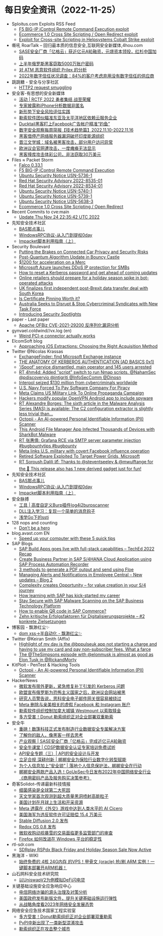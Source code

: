# 每日安全资讯（2022-11-25）

- Sploitus.com Exploits RSS Feed
  - [F5 BIG-IP iControl Remote Command Execution exploit](https://sploitus.com/exploit?id=PACKETSTORM:170008&utm_source=rss&utm_medium=rss)
  - [Ecommerce 1.0 Cross Site Scripting / Open Redirect exploit](https://sploitus.com/exploit?id=PACKETSTORM:170001&utm_source=rss&utm_medium=rss)
  - [Exploit for Cross-site Scripting in Helpsystems Cobalt Strike exploit](https://sploitus.com/exploit?id=1F908E33-160F-5502-8809-C68CD2E442EC&utm_source=rss&utm_medium=rss)
- 嘶吼 RoarTalk – 回归最本质的信息安全,互联网安全新媒体,4hou.com
  - [SASE安全厂商「亿格云」获近亿元A轮融资，元璟资本领投，红杉中国加码](https://www.4hou.com/posts/GKq5)
  - [上半年俄罗斯黑客窃取5000万账户密码](https://www.4hou.com/posts/EQol)
  - [对 ATM 恶意软件组织 Prilex 的分析](https://www.4hou.com/posts/nJP4)
  - [2022年数字信任状况调查：84%的客户考虑弃用没有数字信任的供应商](https://www.4hou.com/posts/AOGj)
- 跳跳糖 - 安全与分享社区
  - [HTTP2 request smuggling](https://tttang.com/archive/1837/)
- 安全客-有思想的安全新媒体
  - [活动 | RCTF 2022 勇者集结 战至荣耀](https://www.anquanke.com/post/id/283665)
  - [专家披露称iPhone分析数据非匿名](https://www.anquanke.com/post/id/283670)
  - [新形势下安全风险评估实践](https://www.anquanke.com/post/id/283536)
  - [勒索软件团伙瞄准东亚及太平洋地区依赖云服务企业](https://www.anquanke.com/post/id/283656)
  - [Ducktail黑客盯上Facebook广告帐户精准“钓鱼”](https://www.anquanke.com/post/id/283652)
  - [数字安全观察每周简报【技术趋势篇】2022.11.10-2022.11.16](https://www.anquanke.com/post/id/283572)
  - [黑客借停产网络服务器漏洞破坏印度能源组织](https://www.anquanke.com/post/id/283644)
  - [晋江文学城：域名被黑客攻击，部分用户访问异常](https://www.anquanke.com/post/id/283641)
  - [欧洲议会官网遭攻击，一度瘫痪无法显示](https://www.anquanke.com/post/id/283637)
  - [黑客撞库攻击体彩公司，非法窃取30万美元](https://www.anquanke.com/post/id/283631)
- Files ≈ Packet Storm
  - [Falco 0.33.1](https://packetstormsecurity.com/files/170009/falco-0.33.1.tar.gz)
  - [F5 BIG-IP iControl Remote Command Execution](https://packetstormsecurity.com/files/170008/f5_icontrol_rpmspec_rce_cve_2022_41800.rb.txt)
  - [Ubuntu Security Notice USN-5736-1](https://packetstormsecurity.com/files/170007/USN-5736-1.txt)
  - [Red Hat Security Advisory 2022-8535-01](https://packetstormsecurity.com/files/170006/RHSA-2022-8535-01.txt)
  - [Red Hat Security Advisory 2022-8534-01](https://packetstormsecurity.com/files/170005/RHSA-2022-8534-01.txt)
  - [Ubuntu Security Notice USN-5740-1](https://packetstormsecurity.com/files/170004/USN-5740-1.txt)
  - [Ubuntu Security Notice USN-5739-1](https://packetstormsecurity.com/files/170003/USN-5739-1.txt)
  - [Ubuntu Security Notice USN-5638-3](https://packetstormsecurity.com/files/170002/USN-5638-3.txt)
  - [Ecommerce 1.0 Cross Site Scripting / Open Redirect](https://packetstormsecurity.com/files/170001/ecommerce10-xssredirect.txt)
- Recent Commits to cve:main
  - [Update Thu Nov 24 22:35:42 UTC 2022](https://github.com/trickest/cve/commit/2082a1d040f3516938296e4b7aa662175648db75)
- 先知安全技术社区
  - [BAS那点事儿](https://xz.aliyun.com/t/11880)
  - [WindowsRPC协议-从入门到提权0day](https://xz.aliyun.com/t/11879)
  - [Impacket脚本利用指南（上）](https://xz.aliyun.com/t/11877)
- Security Boulevard
  - [Putting the Brakes on Connected Car Privacy and Security Risks](https://securityboulevard.com/2022/11/putting-the-brakes-on-connected-car-privacy-and-security-risks/)
  - [Post-Quantum Algorithm Update in Bouncy Castle](https://securityboulevard.com/2022/11/post-quantum-algorithm-update-in-bouncy-castle/)
  - [$1200 for acceleration on a Merc](https://securityboulevard.com/2022/11/1200-for-acceleration-on-a-merc/)
  - [Microsoft Azure launches DDoS IP protection for SMBs](https://securityboulevard.com/2022/11/microsoft-azure-launches-ddos-ip-protection-for-smbs/)
  - [How to reset a Kerberos password and get ahead of coming updates](https://securityboulevard.com/2022/11/how-to-reset-a-kerberos-password-and-get-ahead-of-coming-updates/)
  - [Online retailers should prepare for a holiday season spike in bot-operated attacks](https://securityboulevard.com/2022/11/online-retailers-should-prepare-for-a-holiday-season-spike-in-bot-operated-attacks/)
  - [UK finalizes first independent post-Brexit data transfer deal with South Korea](https://securityboulevard.com/2022/11/uk-finalizes-first-independent-post-brexit-data-transfer-deal-with-south-korea/)
  - [Is Certificate Pinning Worth it?](https://securityboulevard.com/2022/11/is-certificate-pinning-worth-it/)
  - [Australia Seeks to Disrupt & Stop Cybercriminal Syndicates with New Task Force](https://securityboulevard.com/2022/11/australia-seeks-to-disrupt-stop-cybercriminal-syndicates-with-new-task-force/)
  - [Introducing Security Spotlights](https://securityboulevard.com/2022/11/introducing-security-spotlights/)
- paper - Last paper
  - [Apache OFBiz CVE-2021-29200 反序列化漏洞分析](https://paper.seebug.org/2026/)
- gynvael.coldwind//vx.log (en)
  - [Weird PCI-e connector actually works](https://gynvael.coldwind.pl/?id=759)
- ElcomSoft blog
  - [Approaching iOS Extractions: Choosing the Right Acquisition Method](https://blog.elcomsoft.com/2022/11/approaching-ios-extractions-choosing-the-right-acquisition-method/)
- Twitter @Nicolas Krassas
  - [ExchangeFinder: find Microsoft Exchange instance](https://twitter.com/Dinosn/status/1595837450840166400)
  - [THE ANATOMY OF KERBEROS AUTHENTICATION (AD BASICS 0x1)](https://twitter.com/Dinosn/status/1595835373984391173)
  - ['iSpoof' service dismantled, main operator and 145 users arrested](https://twitter.com/Dinosn/status/1595835259500875776)
  - [RT 4hm4d: Added "script" switch to run Nmap scripts. @NahamSec @pdiscoveryio @intigriti @InfoSecComm @Dinosn](https://twitter.com/s4hm4d/status/1595832033506476038)
  - [Interpol seized $130 million from cybercriminals worldwide](https://twitter.com/Dinosn/status/1595829340788649985)
  - [U.S. Navy Forced To Pay Software Company For Piracy](https://twitter.com/Dinosn/status/1595829312820748288)
  - [Meta Claims US Military Link To Online Propaganda Campaign](https://twitter.com/Dinosn/status/1595829245041049600)
  - [Hackers modify popular OpenVPN Android app to include spyware](https://twitter.com/Dinosn/status/1595829044012257281)
  - [RT Alexandre Borges: The sixth article in the Malware Analysis Series (MAS) is available: The C2 configuration extractor is slightly less trivial than...](https://twitter.com/ale_sp_brazil/status/1595799838037315585)
  - [Octopii - An AI-powered Personal Identifiable Information (PII) Scanner](https://twitter.com/Dinosn/status/1595777599552512000)
  - [This Android File Manager App Infected Thousands of Devices with SharkBot Malware](https://twitter.com/Dinosn/status/1595746257586294784)
  - [RT 张惠倩: Grafana RCE via SMTP server parameter injection #bugbountytips #bugbounty](https://twitter.com/momika233/status/1595594225063956480)
  - [Meta links U.S. military with covert Facebook influence operation](https://twitter.com/Dinosn/status/1595593992837763072)
  - [Retired Software Exploited To Target Power Grids, Microsoft](https://twitter.com/Dinosn/status/1595589335339962368)
  - [RT Soroush Dalili 🗹: Thanks to @steventseeley & @mwulftange for the 🦈 This release also has 1 new derived gadget just for fun!](https://twitter.com/irsdl/status/1595584280176037894)
- 先知安全技术社区
  - [BAS那点事儿](https://xz.aliyun.com/t/11880)
  - [WindowsRPC协议-从入门到提权0day](https://xz.aliyun.com/t/11879)
  - [Impacket脚本利用指南（上）](https://xz.aliyun.com/t/11877)
- 安全脉搏
  - [工具 | 高度自定义Burp插件log4j2burpscanner](https://www.secpulse.com/archives/192081.html)
  - [DLL注入学习：复现一个简单的消息钩子](https://www.secpulse.com/archives/192067.html)
  - [浅学Go下的ssti](https://www.secpulse.com/archives/192052.html)
- 128 nops and counting
  - [Don’t be a hero](https://carstein.github.io/2022/11/24/hero.html)
- blog.avast.com EN
  - [Speed up your computer with these 5 quick tips](https://blog.avast.com/five-ways-to-speed-up-your-slow-computer)
- SAP Blogs
  - [SAP Build Apps goes live with full-stack capabilities – TechEd 2022 Recap](https://blogs.sap.com/2022/11/24/sap-build-apps-goes-live-with-full-stack-capabilities-teched-2022-recap/)
  - [Create Business Partner in SAP S/4HANA Cloud Application using SAP Process Automation Recorder](https://blogs.sap.com/2022/11/24/create-business-partner-in-sap-s-4hana-cloud-application-using-sap-process-automation-recorder/)
  - [3 methods to generate a PDF output and send using Floe](https://blogs.sap.com/2022/11/24/3-methods-to-generate-a-pdf-output-and-send-using-floe/)
  - [Managing Alerts and Notifications in Employee Central – New updates – Blog 2](https://blogs.sap.com/2022/11/24/managing-alerts-and-notifications-in-employee-central-new-updates-blog-2/)
  - [Complexity creates Opportunity – for value creation in your S/4 journey](https://blogs.sap.com/2022/11/24/complexity-creates-opportunity-for-value-creation-in-your-s-4-journey/)
  - [How learning with SAP has kick-started my career](https://blogs.sap.com/2022/11/24/how-learning-with-sap-has-kick-started-my-career/)
  - [Stay Secure with SAP Malware Scanning on the SAP Business Technology Platform](https://blogs.sap.com/2022/11/24/stay-secure-with-sap-malware-scanning-on-the-sap-business-technology-platform/)
  - [How to enable QR code in SAP Commerce?](https://blogs.sap.com/2022/11/24/how-to-enable-qr-code-in-sap-commerce/)
  - [Zehn kritische Erfolgsfaktoren für Digitalisierungsprojekte – #2 konkrete Zielsetzungen](https://blogs.sap.com/2022/11/24/zehn-kritische-erfolgsfaktoren-fur-digitalisierungsprojekte-2-konkrete-zielsetzungen/)
- 博客园 - 飘渺红尘✨
  - [dom xss->半自动化 - 飘渺红尘✨](https://www.cnblogs.com/piaomiaohongchen/p/16921374.html)
- Twitter @Keiran Smith (Affix)
  - [Highlight of my day is the @bppulseuk app not starting a charge and having to use my card and pay non-subscriber fees. What a farce](https://twitter.com/cli/status/1595817543888928768)
  - [The @TheSimpsons episode with @elonmusk is almost as good as Elon Tusk in @RickandMorty](https://twitter.com/cli/status/1595736821572505600)
- KitPloit - PenTest & Hacking Tools
  - [Octopii - An AI-powered Personal Identifiable Information (PII) Scanner](http://www.kitploit.com/2022/11/octopii-ai-powered-personal.html)
- HackerNews
  - [微软发布带外更新，紧急修复补丁引发的 Kerberos 问题](https://hackernews.cc/archives/42621)
  - [欧盟宣布俄罗斯为恐怖主义国家之后，欧洲议会网站被黑](https://hackernews.cc/archives/42617)
  - [研究人员警告说，思科安全电子邮件网关很容易被绕过](https://hackernews.cc/archives/42614)
  - [Meta 删除与亲美相关的虚假 Facebook 和 Instagram 账户](https://hackernews.cc/archives/42611)
  - [勒索软件组织控制加拿大城镇 Westmount 以索取赎金](https://hackernews.cc/archives/42606)
  - [多方受害！Donut 勒索组织正对企业部署双重勒索](https://hackernews.cc/archives/42599)
- 安全牛
  - [重磅！数篷科技正式发布制造行业数据安全专属解决方案](https://www.aqniu.com/vendor/91478.html)
  - [了解你的敌人，像黑客一样去思考](https://www.aqniu.com/hometop/91475.html)
  - [产业观察 | SASE安全厂商「亿格云」完成近亿元A轮融资](https://www.aqniu.com/homenews/91476.html)
  - [安全牛课堂 | CDSP数据安全认证专家培训免费试听](https://www.aqniu.com/homenews/91477.html)
  - [API安全专题（三）| API的安全设计与开发](https://www.aqniu.com/vendor/91471.html)
  - [立足合规 深耕创新 | 梆梆安全为保险行业数字化转型赋能](https://www.aqniu.com/vendor/91465.html)
  - [为个人信息加上“安全锁” | 落地个人信息保护法，梆梆安全在行动](https://www.aqniu.com/vendor/91463.html)
  - [梆梆安全两款产品入选！GoUpSec今日发布2022年中国网络安全行业《商用密码产品及服务购买决策参考》](https://www.aqniu.com/vendor/91457.html)
- 奇客Solidot–传递最新科技情报
  - [细菌感染是全球第二大死因](https://www.solidot.org/story?sid=73475)
  - [天文学家首次观测到超大质量黑洞喷射高能粒子](https://www.solidot.org/story?sid=73474)
  - [美国计划在月球上生活和开采资源](https://www.solidot.org/story?sid=73473)
  - [Meta 透露在《外交》游戏中达到人类水平的 AI Cicero](https://www.solidot.org/story?sid=73472)
  - [美国海军为违反软件许可证赔偿 15.4 万美元](https://www.solidot.org/story?sid=73471)
  - [Stable Diffusion 2.0 发布](https://www.solidot.org/story?sid=73467)
  - [Redox OS 0.8 发布](https://www.solidot.org/story?sid=73469)
  - [微软收购动视暴雪的交易面临更多监管部门的审查](https://www.solidot.org/story?sid=73468)
  - [Firefox 如何改进在 Windows 平台的稳定性](https://www.solidot.org/story?sid=73465)
- rtl-sdr.com
  - [SDRplay RSPdx Black Friday and Holiday Season Sale Now Active](https://www.rtl-sdr.com/sdrplay-rspdx-black-friday-and-holiday-season-sale-now-active/)
- 黑海洋 - WIKI
  - [始终免费的 4核 24G内存 的VPS！甲骨文 (oracle) 抢/刷 ARM 实例！一键脚本部署开ARM机器！](https://blog.upx8.com/3114)
- 山石网科安全技术研究院
  - [以UniswapV2为例模拟DeFi闪电贷](https://mp.weixin.qq.com/s?__biz=MzUzMDUxNTE1Mw==&mid=2247497602&idx=1&sn=78ed28824e05917801e650b8997ea014&chksm=fa52223ccd25ab2aa03bbc4465b321a18fd8d36af0cb60792e7afabc5cd31a81cfab4ba888e6&scene=58&subscene=0#rd)
- 关键基础设施安全应急响应中心
  - [电信网络诈骗的源头治理及对策分析](https://mp.weixin.qq.com/s?__biz=MzkyMzAwMDEyNg==&mid=2247532825&idx=1&sn=724a0d02b584230becf93cd3c5a9d99b&chksm=c1e9cd48f69e445e8b184c064d4ce498aa481d583e20e4d3efaf27410982e9153b16a6397951&scene=58&subscene=0#rd)
  - [美国政府发布新版文件，提升关键基础设施运行弹性](https://mp.weixin.qq.com/s?__biz=MzkyMzAwMDEyNg==&mid=2247532825&idx=2&sn=75b345c02d2fd465dbb720409544d73e&chksm=c1e9cd48f69e445ef7b067b2f9d221605fc00bbb8c75c241b166a0b6c90a49652612e7b60626&scene=58&subscene=0#rd)
  - [从战略角度看2023年网络安全发展态势](https://mp.weixin.qq.com/s?__biz=MzkyMzAwMDEyNg==&mid=2247532825&idx=3&sn=43214adb0871346fecabeaa00ac4dcba&chksm=c1e9cd48f69e445ed75773007c117d2f5f13ab4d9a69455cbc544d002ef10eb2b60bf2dadf7f&scene=58&subscene=0#rd)
- 网络安全应急技术国家工程实验室
  - [多方受害！Donut勒索组织正对企业部署双重勒索](https://mp.weixin.qq.com/s?__biz=MzUzNDYxOTA1NA==&mid=2247532909&idx=1&sn=19247042baced1505b46a36ce541c4ad&chksm=fa93f7accde47eba5622fd76735bdeaebada61c815b66831580b70df7ae379513e7b99cda018&scene=58&subscene=0#rd)
  - [PyPI中新出现了一类新型混淆攻击](https://mp.weixin.qq.com/s?__biz=MzUzNDYxOTA1NA==&mid=2247532909&idx=2&sn=c1231b613ffd67aaf95b9459e1996463&chksm=fa93f7accde47ebaf01d8120b478d7e2b57b62cba1a082494cc6d6062e195dd8d9a6a3ed879e&scene=58&subscene=0#rd)
  - [勒索组织正在攻击整个城市](https://mp.weixin.qq.com/s?__biz=MzUzNDYxOTA1NA==&mid=2247532909&idx=3&sn=57499f3efd9f4898ac8e66945d660f76&chksm=fa93f7accde47eba324f9f22a38902714b9a1e8136e4adab6a242645fade4417d7294783f877&scene=58&subscene=0#rd)
